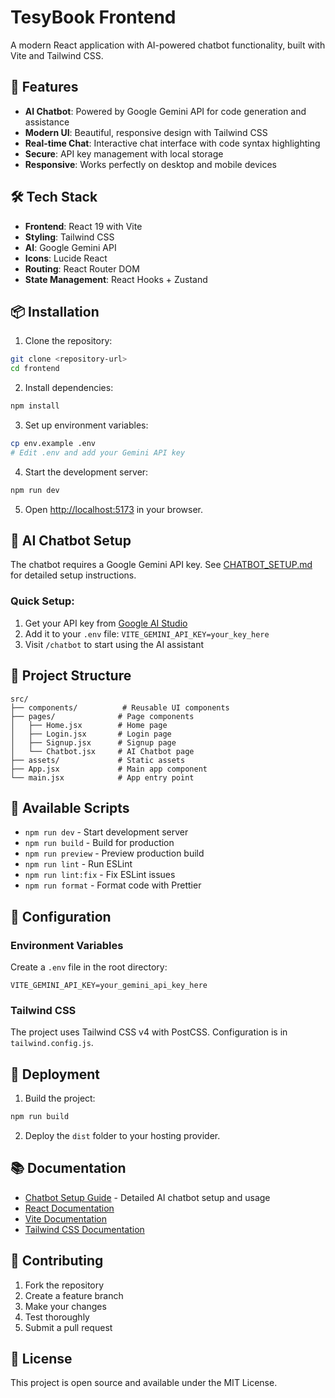 # TesyBook Frontend

A modern React application with AI-powered chatbot functionality, built with Vite and Tailwind CSS.

## 🚀 Features

- **AI Chatbot**: Powered by Google Gemini API for code generation and assistance
- **Modern UI**: Beautiful, responsive design with Tailwind CSS
- **Real-time Chat**: Interactive chat interface with code syntax highlighting
- **Secure**: API key management with local storage
- **Responsive**: Works perfectly on desktop and mobile devices

## 🛠️ Tech Stack

- **Frontend**: React 19 with Vite
- **Styling**: Tailwind CSS
- **AI**: Google Gemini API
- **Icons**: Lucide React
- **Routing**: React Router DOM
- **State Management**: React Hooks + Zustand

## 📦 Installation

1. Clone the repository:
```bash
git clone <repository-url>
cd frontend
```

2. Install dependencies:
```bash
npm install
```

3. Set up environment variables:
```bash
cp env.example .env
# Edit .env and add your Gemini API key
```

4. Start the development server:
```bash
npm run dev
```

5. Open [http://localhost:5173](http://localhost:5173) in your browser.

## 🤖 AI Chatbot Setup

The chatbot requires a Google Gemini API key. See [CHATBOT_SETUP.md](./CHATBOT_SETUP.md) for detailed setup instructions.

### Quick Setup:
1. Get your API key from [Google AI Studio](https://makersuite.google.com/app/apikey)
2. Add it to your `.env` file: `VITE_GEMINI_API_KEY=your_key_here`
3. Visit `/chatbot` to start using the AI assistant

## 📁 Project Structure

```
src/
├── components/          # Reusable UI components
├── pages/              # Page components
│   ├── Home.jsx        # Home page
│   ├── Login.jsx       # Login page
│   ├── Signup.jsx      # Signup page
│   └── Chatbot.jsx     # AI Chatbot page
├── assets/             # Static assets
├── App.jsx             # Main app component
└── main.jsx            # App entry point
```

## 🎯 Available Scripts

- `npm run dev` - Start development server
- `npm run build` - Build for production
- `npm run preview` - Preview production build
- `npm run lint` - Run ESLint
- `npm run lint:fix` - Fix ESLint issues
- `npm run format` - Format code with Prettier

## 🔧 Configuration

### Environment Variables

Create a `.env` file in the root directory:

```env
VITE_GEMINI_API_KEY=your_gemini_api_key_here
```

### Tailwind CSS

The project uses Tailwind CSS v4 with PostCSS. Configuration is in `tailwind.config.js`.

## 🚀 Deployment

1. Build the project:
```bash
npm run build
```

2. Deploy the `dist` folder to your hosting provider.

## 📚 Documentation

- [Chatbot Setup Guide](./CHATBOT_SETUP.md) - Detailed AI chatbot setup and usage
- [React Documentation](https://react.dev/)
- [Vite Documentation](https://vitejs.dev/)
- [Tailwind CSS Documentation](https://tailwindcss.com/)

## 🤝 Contributing

1. Fork the repository
2. Create a feature branch
3. Make your changes
4. Test thoroughly
5. Submit a pull request

## 📄 License

This project is open source and available under the MIT License.

